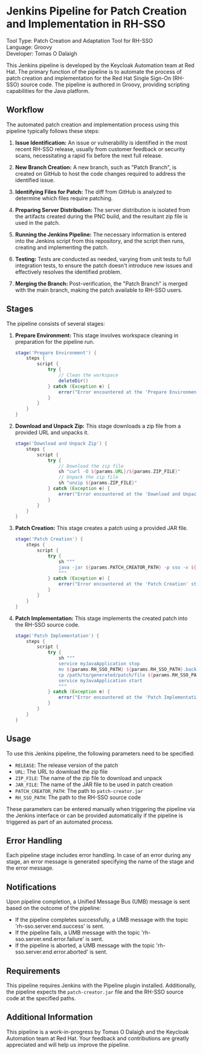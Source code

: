 # Jenkins Pipeline for Patch Creation and Implementation in RH-SSO

Tool Type: Patch Creation and Adaptation Tool for RH-SSO  
Language: Groovy  
Developer: Tomas O Dalaigh

This Jenkins pipeline is developed by the Keycloak Automation team at Red Hat. The primary function of the pipeline is to automate the process of patch creation and implementation for the Red Hat Single Sign-On (RH-SSO) source code. The pipeline is authored in Groovy, providing scripting capabilities for the Java platform.

## Workflow

The automated patch creation and implementation process using this pipeline typically follows these steps:

1. **Issue Identification:** An issue or vulnerability is identified in the most recent RH-SSO release, usually from customer feedback or security scans, necessitating a rapid fix before the next full release.

2. **New Branch Creation:** A new branch, such as "Patch Branch", is created on GitHub to host the code changes required to address the identified issue.

3. **Identifying Files for Patch:** The diff from GitHub is analyzed to determine which files require patching.

4. **Preparing Server Distribution:** The server distribution is isolated from the artifacts created during the PNC build, and the resultant zip file is used in the patch.

5. **Running the Jenkins Pipeline:** The necessary information is entered into the Jenkins script from this repository, and the script then runs, creating and implementing the patch.

6. **Testing:** Tests are conducted as needed, varying from unit tests to full integration tests, to ensure the patch doesn't introduce new issues and effectively resolves the identified problem.

7. **Merging the Branch:** Post-verification, the "Patch Branch" is merged with the main branch, making the patch available to RH-SSO users.

## Stages

The pipeline consists of several stages:

1. **Prepare Environment:** This stage involves workspace cleaning in preparation for the pipeline run.
    ```groovy
    stage('Prepare Environment') {
        steps {
            script {
                try {
                    // Clean the workspace
                    deleteDir()
                } catch (Exception e) {
                    error("Error encountered at the 'Prepare Environment' stage: ${e.message}")
                }
            }
        }
    }
    ```

2. **Download and Unpack Zip:** This stage downloads a zip file from a provided URL and unpacks it.
    ```groovy
    stage('Download and Unpack Zip') {
        steps {
            script {
                try {
                    // Download the zip file
                    sh "curl -O ${params.URL}/${params.ZIP_FILE}"
                    // Unpack the zip file
                    sh "unzip ${params.ZIP_FILE}"
                } catch (Exception e) {
                    error("Error encountered at the 'Download and Unpack Zip' stage: ${e.message}")
                }
            }
        }
    }
    ```

3. **Patch Creation:** This stage creates a patch using a provided JAR file.
    ```groovy
    stage('Patch Creation') {
        steps {
            script {
                try {
                    sh """
                    java -jar ${params.PATCH_CREATOR_PATH} -p sso -v ${params.RELEASE} -tm -debug -i 12345 -d "test patch" -c ${params.JAR_FILE}
                    """
                } catch (Exception e) {
                    error("Error encountered at the 'Patch Creation' stage: ${e.message}")
                }
            }
        }
    }
    ```

4. **Patch Implementation:** This stage implements the created patch into the RH-SSO source code.
    ```groovy
    stage('Patch Implementation') {
        steps {
            script {
                try {
                    sh """
                    service myJavaApplication stop
                    mv ${params.RH_SSO_PATH} ${params.RH_SSO_PATH}.backup
                    cp /path/to/generated/patch/file ${params.RH_SSO_PATH}
                    service myJavaApplication start
                    """
                } catch (Exception e) {
                    error("Error encountered at the 'Patch Implementation' stage: ${e.message}")
                }
            }
        }
    }
    ```

## Usage

To use this Jenkins pipeline, the following parameters need to be specified:

- `RELEASE`: The release version of the patch
- `URL`: The URL to download the zip file
- `ZIP_FILE`: The name of the zip file to download and unpack
- `JAR_FILE`: The name of the JAR file to be used in patch creation
- `PATCH_CREATOR_PATH`: The path to `patch-creator.jar`
- `RH_SSO_PATH`: The path to the RH-SSO source code

These parameters can be entered manually when triggering the pipeline via the Jenkins interface or can be provided automatically if the pipeline is triggered as part of an automated process.

## Error Handling

Each pipeline stage includes error handling. In case of an error during any stage, an error message is generated specifying the name of the stage and the error message.

## Notifications

Upon pipeline completion, a Unified Message Bus (UMB) message is sent based on the outcome of the pipeline:

- If the pipeline completes successfully, a UMB message with the topic 'rh-sso.server.end.success' is sent.
- If the pipeline fails, a UMB message with the topic 'rh-sso.server.end.error.failure' is sent.
- If the pipeline is aborted, a UMB message with the topic 'rh-sso.server.end.error.aborted' is sent.

## Requirements

This pipeline requires Jenkins with the Pipeline plugin installed. Additionally, the pipeline expects the `patch-creator.jar` file and the RH-SSO source code at the specified paths.

## Additional Information

This pipeline is a work-in-progress by Tomas O Dalaigh and the Keycloak Automation team at Red Hat. Your feedback and contributions are greatly appreciated and will help us improve the pipeline.
